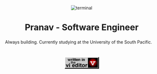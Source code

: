 <br clear="both">
<div align="center">
  <img src="https://github.com/Pranav-XP/pranav-xp/blob/main/terminal_retro.gif" height="200" alt="terminal"  />
</div>


<h1 align="center">Pranav - Software Engineer</h1>

###

<p align="left">Always building. Currently studying at the University of the South Pacific.</p>

###

<br clear="both">

<div align="center">
  <img height="40" src="https://raw.githubusercontent.com/Pranav-XP/pranav-xp/main/written_in_vi.gif"  />
</div>

###
